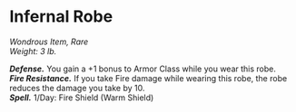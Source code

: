 # Infernal Robe
*Wondrous Item, Rare*  
*Weight: 3 lb.*  

***Defense.*** You gain a +1 bonus to Armor Class while you wear this robe.  
***Fire Resistance.*** If you take Fire damage while wearing this robe, the robe reduces the damage you take by 10.  
***Spell.*** 1/Day: Fire Shield (Warm Shield)